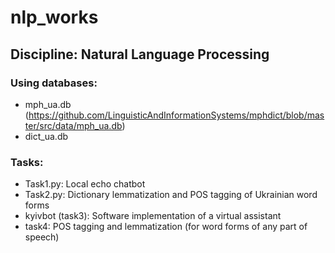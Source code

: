 # nlp_works
## Discipline: Natural Language Processing
### Using databases: 
- mph_ua.db (https://github.com/LinguisticAndInformationSystems/mphdict/blob/master/src/data/mph_ua.db)
- dict_ua.db
### Tasks: 
- Task1.py: Local echo chatbot
- Task2.py: Dictionary lemmatization and POS tagging of Ukrainian word forms
- kyivbot (task3): Software implementation of a virtual assistant
- task4: POS tagging and lemmatization (for word forms of any part of speech)
